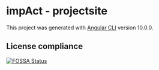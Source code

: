 # impAct - projectsite
This project was generated with [Angular CLI](https://github.com/angular/angular-cli) version 10.0.0.

## License compliance
[![FOSSA Status](https://app.fossa.com/api/projects/git%2Bgithub.com%2Fimpactify%2Fprojectsite.svg?type=large)](https://app.fossa.com/projects/git%2Bgithub.com%2Fimpactify%2Fprojectsite?ref=badge_large)
